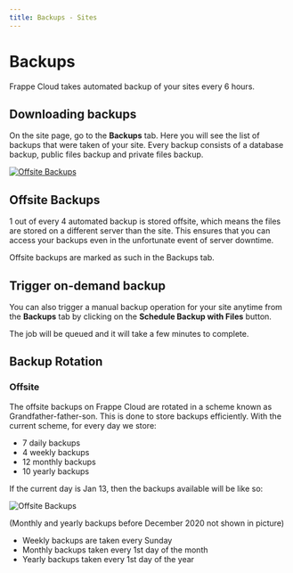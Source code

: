 ```yaml
---
title: Backups - Sites
---
```


# Backups

Frappe Cloud takes automated backup of your sites every 6 hours.

## Downloading backups

On the site page, go to the **Backups** tab. Here you will see the list of
backups that were taken of your site. Every backup consists of a database
backup, public files backup and private files backup.

[![Offsite Backups](/assets/press/images/docs/backups.png)](/assets/press/images/docs/backups.png)

## Offsite Backups

1 out of every 4 automated backup is stored offsite, which means the files are
stored on a different server than the site. This ensures that you can access
your backups even in the unfortunate event of server downtime.

Offsite backups are marked as such in the Backups tab.

## Trigger on-demand backup

You can also trigger a manual backup operation for your site anytime from the
**Backups** tab by clicking on the **Schedule Backup with Files** button.

The job will be queued and it will take a few minutes to complete.

## Backup Rotation

### Offsite

The offsite backups on Frappe Cloud are rotated in a scheme known as
Grandfather-father-son. This is done to store backups efficiently.
With the current scheme, for every day we store:

- 7 daily backups
- 4 weekly backups
- 12 monthly backups
- 10 yearly backups

If the current day is Jan 13, then the backups available will be like so:

![Offsite Backups](/assets/press/images/docs/calendar.png)

(Monthly and yearly backups before December 2020 not shown in picture)  

- Weekly backups are taken every Sunday
- Monthly backups taken every 1st day of the month
- Yearly backups taken every 1st day of the year


